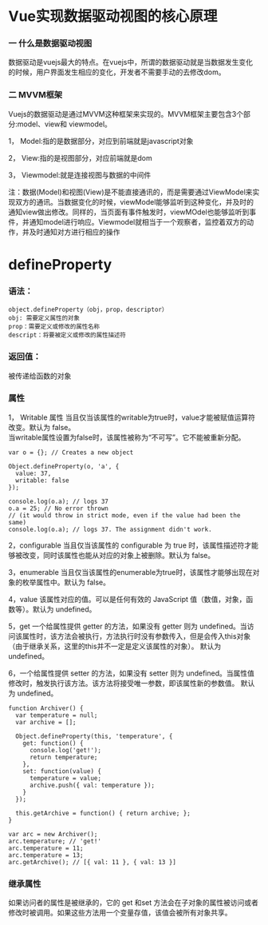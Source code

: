 # Vue实现数据驱动视图的核心原理
### 一 什么是数据驱动视图
数据驱动是vuejs最大的特点。在vuejs中，所谓的数据驱动就是当数据发生变化的时候，用户界面发生相应的变化，开发者不需要手动的去修改dom。
### 二 MVVM框架

Vuejs的数据驱动是通过MVVM这种框架来实现的。MVVM框架主要包含3个部分:model、view和 viewmodel。

1， Model:指的是数据部分，对应到前端就是javascript对象

2， View:指的是视图部分，对应前端就是dom

3， Viewmodel:就是连接视图与数据的中间件  

注：数据(Model)和视图(View)是不能直接通讯的，而是需要通过ViewModel来实现双方的通讯。当数据变化的时候，viewModel能够监听到这种变化，并及时的通知view做出修改。同样的，当页面有事件触发时，viewMOdel也能够监听到事件，并通知model进行响应。Viewmodel就相当于一个观察者，监控着双方的动作，并及时通知对方进行相应的操作

# defineProperty
### 语法：
```
object.defineProperty（obj，prop，descriptor）
obj: 需要定义属性的对象
prop：需要定义或修改的属性名称
descript：将要被定义或修改的属性描述符
```
### 返回值：
被传递给函数的对象
### 属性
1， Writable 属性
当且仅当该属性的writable为true时，value才能被赋值运算符改变。默认为 false。  
  当writable属性设置为false时，该属性被称为“不可写”。它不能被重新分配。
```
var o = {}; // Creates a new object

Object.defineProperty(o, 'a', {
  value: 37,
  writable: false
});

console.log(o.a); // logs 37
o.a = 25; // No error thrown
// (it would throw in strict mode, even if the value had been the same)
console.log(o.a); // logs 37. The assignment didn't work.
```

2，configurable
当且仅当该属性的 configurable 为 true 时，该属性描述符才能够被改变，同时该属性也能从对应的对象上被删除。默认为 false。

3，enumerable
当且仅当该属性的enumerable为true时，该属性才能够出现在对象的枚举属性中。默认为 false。

4，value
该属性对应的值。可以是任何有效的 JavaScript 值（数值，对象，函数等）。默认为 undefined。

5，get
一个给属性提供 getter 的方法，如果没有 getter 则为 undefined。当访问该属性时，该方法会被执行，方法执行时没有参数传入，但是会传入this对象（由于继承关系，这里的this并不一定是定义该属性的对象）。
默认为 undefined。

6，一个给属性提供 setter 的方法，如果没有 setter 则为 undefined。当属性值修改时，触发执行该方法。该方法将接受唯一参数，即该属性新的参数值。
默认为 undefined。
```
function Archiver() {
  var temperature = null;
  var archive = [];

  Object.defineProperty(this, 'temperature', {
    get: function() {
      console.log('get!');
      return temperature;
    },
    set: function(value) {
      temperature = value;
      archive.push({ val: temperature });
    }
  });

  this.getArchive = function() { return archive; };
}

var arc = new Archiver();
arc.temperature; // 'get!'
arc.temperature = 11;
arc.temperature = 13;
arc.getArchive(); // [{ val: 11 }, { val: 13 }]
```
### 继承属性
如果访问者的属性是被继承的，它的 get 和set 方法会在子对象的属性被访问或者修改时被调用。如果这些方法用一个变量存值，该值会被所有对象共享。